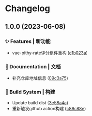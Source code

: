 # Changelog

## 1.0.0 (2023-06-08)


### ✨ Features | 新功能

* vue-pithy-rate评分组件重构 ([c1b023a](https://github.com/UzumakiHan/vue-pithy-rate-rebuild/commit/c1b023a48bb9d4dc0224cf01e4594abaf761f908))


### 📝 Documentation | 文档

* 补充仓库地址信息 ([09c3a75](https://github.com/UzumakiHan/vue-pithy-rate-rebuild/commit/09c3a7582004b4986b58b9b46188609947a687ba))


### 👷‍ Build System | 构建

* Update build dist ([3e58a4a](https://github.com/UzumakiHan/vue-pithy-rate-rebuild/commit/3e58a4a7724408be8d9939da7b075f9c7d5e5b54))
* 重新触发github action构建 ([c89c88e](https://github.com/UzumakiHan/vue-pithy-rate-rebuild/commit/c89c88e296a5c89d654e3f1410ab1c9202d1022e))
